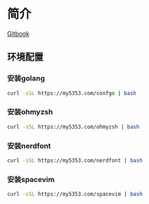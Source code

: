 # 简介

[Gitbook](https://neet11.github.io)

<!--sec data-title="环境配置" data-id="section0" data-show=true ces-->
## 环境配置

### 安装golang

```bash
curl -sSL https://my5353.com/confgo | bash 
```

### 安装ohmyzsh

```bash
curl -sSL https://my5353.com/ohmyzsh | bash
```

### 安装nerdfont

```bash
curl -sSL https://my5353.com/nerdfont | bash
```

### 安装spacevim

```bash
curl -sSL https://my5353.com/spacevim | bash
```
<!--endsec-->